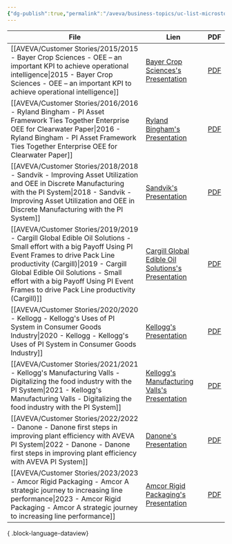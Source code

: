```yaml
---
{"dg-publish":true,"permalink":"/aveva/business-topics/uc-list-microstops/","dgPassFrontmatter":true}
---
```


| File                                                                                                                                                                                                                                                                                                                            | Lien                                                                                                                                                                                                 | PDF                                                                                                                                                                                                                                    |
| ------------------------------------------------------------------------------------------------------------------------------------------------------------------------------------------------------------------------------------------------------------------------------------------------------------------------------- | ---------------------------------------------------------------------------------------------------------------------------------------------------------------------------------------------------- | -------------------------------------------------------------------------------------------------------------------------------------------------------------------------------------------------------------------------------------- |
| [[AVEVA/Customer Stories/2015/2015 - Bayer Crop Sciences - OEE – an important KPI to achieve operational intelligence\|2015 - Bayer Crop Sciences - OEE – an important KPI to achieve operational intelligence]]                                                                                                             | [Bayer Crop Sciences's Presentation](https://resources.osisoft.com/presentations/oee-%E2%80%93-an-important-kpi-to-achieve-operational-intelligence/)                                                | [PDF](https://cdn.osisoft.com/corp/en/media/presentations/2015/RegionalSeminars/IF2015_Frankfurt/PDF/IF2015_Frankfurt_BayerCropSciences_Lang_OEEanimportantKPItoachieveoperationalintelligence.pdf)                                    |
| [[AVEVA/Customer Stories/2016/2016 - Ryland Bingham - PI Asset Framework Ties Together Enterprise OEE for Clearwater Paper\|2016 - Ryland Bingham - PI Asset Framework Ties Together Enterprise OEE for Clearwater Paper]]                                                                                                   | [Ryland Bingham's Presentation](https://resources.osisoft.com/presentations/pi-asset-framework-ties-together-enterprise-oee-for-clearwater-paper/)                                                   | [PDF](https://cdn.osisoft.com/osi/presentations/2016-rs-seattle/2016-rs-seattle-050-Clearwater-Paper-Bingham-PI-Asset-Framework-Ties-Together-Enterprise-OEE-for-Clearwater-Paper.pdf)                                                 |
| [[AVEVA/Customer Stories/2018/2018 - Sandvik - Improving Asset Utilization and OEE in Discrete Manufacturing with the PI System\|2018 - Sandvik - Improving Asset Utilization and OEE in Discrete Manufacturing with the PI System]]                                                                                         | [Sandvik's Presentation](https://resources.osisoft.com/presentations/improving-asset-utilization-and-oee-in-discrete-manufacturing-with-the-pi-system/)                                              | [PDF](https://cdn.osisoft.com/osi/presentations/2018-uc-san-francisco/UC18NA-D2TR05-Sandvik-CSoderlund-Improving-Asset-Utilization-OEE-Discrete-Manufacturing-PISystem.pdf?_ga=2.174221415.452357783.1746437805-1622162917.1744701977) |
| [[AVEVA/Customer Stories/2019/2019 - Cargill Global Edible Oil Solutions - Small effort with a  big Payoff  Using PI Event Frames to drive Pack Line productivity (Cargill)\|2019 - Cargill Global Edible Oil Solutions - Small effort with a  big Payoff  Using PI Event Frames to drive Pack Line productivity (Cargill)]] | [Cargill Global Edible Oil Solutions's Presentation](https://resources.osisoft.com/presentations/small-effort-with-a--big-payoff---using-pi-event-frames-to-drive-pack-line-productivity--cargillx/) | [PDF](https://cdn.osisoft.com/osi/presentations/2019-uc-san-francisco/US19NA-D2FB03-Cargill-Vahle-Small-effort-with-a-big-payoff-Using-PI-Event-Frames-to-drive-Pack-Line-productivity.pdf)                                            |
| [[AVEVA/Customer Stories/2020/2020 - Kellogg - Kellogg's Uses of PI System in Consumer Goods Industry\|2020 - Kellogg - Kellogg's Uses of PI System in Consumer Goods Industry]]                                                                                                                                             | [Kellogg's Presentation](https://resources.osisoft.com/presentations/kellogg-s-uses-of-pi-system-in-consumer-goods-industry/)                                                                        | [PDF](https://cdn.osisoft.com/osi/presentations/2020-industry-summits/UC20EU-D6FB32-Kelloggs-Angles-Digital-Transformation-with-PI-System.pdf)                                                                                         |
| [[AVEVA/Customer Stories/2021/2021 - Kellogg's Manufacturing Valls - Digitalizing the food industry with the PI System\|2021 - Kellogg's Manufacturing Valls - Digitalizing the food industry with the PI System]]                                                                                                           | [Kellogg's Manufacturing Valls's Presentation](https://resources.osisoft.com/presentations/digitalizing-the-food-industry-with-the-pi-system/)                                                       | [PDF](https://cdn.osisoft.com/osi/presentations/2021-aveva-pi-world/UC21NA-D2FB040-Kelloggs-Angles-Digitalizing-the-food-industry.pdf)                                                                                                 |
| [[AVEVA/Customer Stories/2022/2022 - Danone - Danone first steps in improving plant efficiency with AVEVA PI System\|2022 - Danone - Danone first steps in improving plant efficiency with AVEVA PI System]]                                                                                                                 | [Danone's Presentation](https://resources.osisoft.com/presentations/danone-first-steps-in-improving-plant-efficiency-with-aveva-pi-system/)                                                          | [PDF](https://cdn.osisoft.com/osi/presentations/2022-AVEVA-Amsterdam/UC22EU-D2CP060-Danone-Peeters-First-steps-in-improving-plant-efficiency.pdf)                                                                                      |
| [[AVEVA/Customer Stories/2023/2023 - Amcor Rigid Packaging - Amcor A strategic journey to increasing line performance\|2023 - Amcor Rigid Packaging - Amcor A strategic journey to increasing line performance]]                                                                                                             | [Amcor Rigid Packaging's Presentation](https://resources.osisoft.com/presentations/amcor--a-strategic-journey-to-increasing-line-performance/)                                                       | [PDF](https://cdn.osisoft.com/osi/presentations/2023-AVEVA-San-Francisco/UC23NA-2HSU03-AmcorRigidPackaging-Paredes-Amcor-A-strategic-journey-to-increasing-line-performance.pdf)                                                       |

{ .block-language-dataview}

